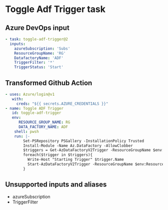 # Toggle Adf Trigger task

## Azure DevOps input

```yaml
- task: toggle-adf-trigger@2
  inputs:
    azureSubscription: 'Subs'
    ResourceGroupName: 'RG'
    DatafactoryName: 'ADF'
    TriggerFilter: '*'
    TriggerStatus: 'Start' 
```

## Transformed Github Action

```yaml
- uses: Azure/login@v1
   with:
     creds: "${{ secrets.AZURE_CREDENTIALS }}"
- name: Toggle ADF Trigger
   id: toggle-adf-trigger
   env:
      RESOURCE_GROUP_NAME: RG
      DATA_FACTORY_NAME: ADF
    shell: pwsh
    run: |-
        Set-PSRepository PSGallery -InstallationPolicy Trusted
        Install-Module -Name Az.DataFactory -AllowClobber
        $triggers = Get-AzDataFactoryV2Trigger -ResourceGroupName $env:ResourceGroupName -DataFactoryName $env:DataFactoryName
        foreach($trigger in $triggers){
          Write-Host "Starting Trigger" $trigger.Name
          Start-AzDataFactoryV2Trigger -ResourceGroupName $env:ResourceGroupName -DataFactoryName $env:DataFactoryName -Name $trigger.Name -Force
        }
```

## Unsupported inputs and aliases
- azureSubscription
- TriggerFilter
